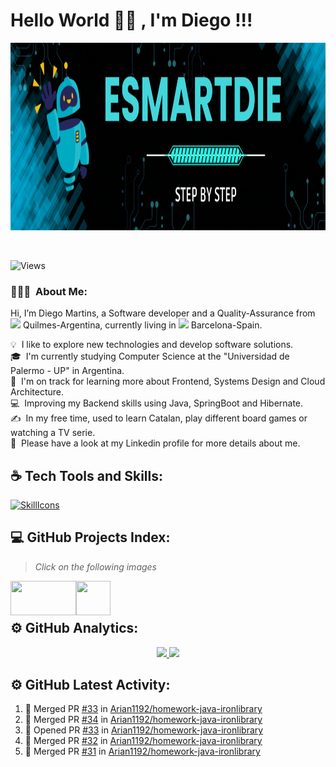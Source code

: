 # Hello World 👋👋 , I'm Diego !!! 


<p align="center">
  <img src="https://github.com/esmartdie/Multimedia/blob/main/IMAGES/MultimediaReadme/HelloVisitors.gif"  height="300px" width="900px" />
</p>

</br>

![Views](https://github-views.deno.dev/api/badge/esmartdie?label=Profile+visitors&style=classic&labelColor=orange)


### 👨🏻‍💻 &nbsp;About Me:

Hi, I’m Diego Martins, a Software developer and a Quality-Assurance from <img src="https://cdn.icon-icons.com/icons2/107/PNG/512/argentina_18266.png" width="13"/> Quilmes-Argentina, currently living in <img src="https://cdn.icon-icons.com/icons2/1531/PNG/512/3253482-flag-spain-icon_106784.png" width="13"/> Barcelona-Spain.

 💡 &nbsp;I like to explore new technologies and develop software solutions.\
 🎓 &nbsp;I'm currently studying Computer Science at the "Universidad de Palermo - UP" in Argentina.\
 🌱 &nbsp;I'm on track for learning more about Frontend, Systems Design and Cloud Architecture.\
 💻 &nbsp;Improving my Backend skills using Java, SpringBoot and Hibernate.\
 ✍️  &nbsp;In my free time, used to learn Catalan, play different board games or watching a TV serie.\
 📄 &nbsp;Please have a look at my Linkedin profile for more details about me. 


## ☕ Tech Tools and Skills:

[![SkillIcons](https://skillicons.dev/icons?i=js,html,css,java,spring,py,cs,git,github,idea,mongodb,mysql,postgres,docker,postman,selenium,notion&perline=6 )](https://skillicons.dev)<br/>


## 💻 GitHub Projects Index:

> *Click on the following images*  

<p align="left">
   <a href="https://github.com/esmartdie/PowerBIProjects" target="blank">
    <img align="left" src="https://1000logos.net/wp-content/uploads/2022/08/Microsoft-Power-BI-Logo.png"  height="55px" width="105px" />
  </a>
</p>

<p align="left">
   <a href="https://github.com/esmartdie/JavaProyects" target="blank">
    <img align="left" src="https://skillicons.dev/icons?i=java&theme=light"  height="55px" width="55px" />
  </a>
</p>


 <br>
 <br>
 
## ⚙️  GitHub Analytics:

<p align="center">
<a href="https://github.com/esmartdie">
  <img height="160em" src="https://github-readme-stats-eight-theta.vercel.app/api?username=esmartdie&show_icons=true&theme=prussian&include_all_commits=true&count_private=true"/>
  <img height="160em" src="https://github-readme-stats-eight-theta.vercel.app/api/top-langs/?username=esmartdie&layout=compact&langs_count=8&theme=prussian"/>
</a>
</p>

## ⚙️  GitHub Latest Activity: 

<!--START_SECTION:activity-->
1. 🎉 Merged PR [#33](https://github.com/Arian1192/homework-java-ironlibrary/pull/33) in [Arian1192/homework-java-ironlibrary](https://github.com/Arian1192/homework-java-ironlibrary)
2. 🎉 Merged PR [#34](https://github.com/Arian1192/homework-java-ironlibrary/pull/34) in [Arian1192/homework-java-ironlibrary](https://github.com/Arian1192/homework-java-ironlibrary)
3. 💪 Opened PR [#33](https://github.com/Arian1192/homework-java-ironlibrary/pull/33) in [Arian1192/homework-java-ironlibrary](https://github.com/Arian1192/homework-java-ironlibrary)
4. 🎉 Merged PR [#32](https://github.com/Arian1192/homework-java-ironlibrary/pull/32) in [Arian1192/homework-java-ironlibrary](https://github.com/Arian1192/homework-java-ironlibrary)
5. 🎉 Merged PR [#31](https://github.com/Arian1192/homework-java-ironlibrary/pull/31) in [Arian1192/homework-java-ironlibrary](https://github.com/Arian1192/homework-java-ironlibrary)
<!--END_SECTION:activity-->
